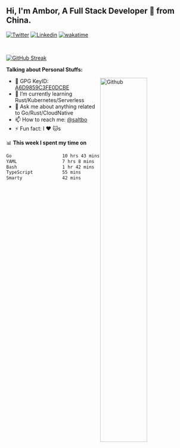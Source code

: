 ## Hi, I'm Ambor, A Full Stack Developer 🚀 from China.

[![Twitter](https://img.shields.io/badge/-saltbo-1ca0f1?style=flat&logo=twitter&logoColor=white)](https://twitter.com/rdsaltbo)
[![Linkedin](https://img.shields.io/badge/-saltbo-blue?style=flat&logo=Linkedin&logoColor=white)](https://www.linkedin.com/in/saltbo/)
[![wakatime](https://wakatime.com/badge/user/f82b1c77-faab-48cd-aef5-a12c0aff104b.svg)](https://wakatime.com/@f82b1c77-faab-48cd-aef5-a12c0aff104b)

&nbsp;  

[![GitHub Streak](http://github-readme-streak-stats.herokuapp.com?user=saltbo&hide_border=true&date_format=M%20j%5B%2C%20Y%5D)](https://git.io/streak-stats)

**Talking about Personal Stuffs:**
<!-- Any image aligned to the right. Beware the width  -->
<img width="50%" align="right" alt="Github" src="https://raw.githubusercontent.com/saltbo/saltbo/master/images/git-header.svg" />

- 🤘 GPG KeyID: [A6D9859C3FE0DCBE](https://saltbo.cn/pgp_keys.asc)
- 🌱 I’m currently learning Rust/Kubernetes/Serverless
- 💬 Ask me about anything related to Go/Rust/CloudNative
- 📫 How to reach me: [@saltbo](https://t.me/saltbo)
- ⚡ Fun fact: I :heart: :cat:s


📊 **This week I spent my time on**
<!--START_SECTION:waka-->

```txt
Go                   10 hrs 43 mins  ████████████░░░░░░░░░░░░░   47.47 %
YAML                 7 hrs 8 mins    ████████░░░░░░░░░░░░░░░░░   31.57 %
Bash                 1 hr 42 mins    ██░░░░░░░░░░░░░░░░░░░░░░░   07.56 %
TypeScript           55 mins         █░░░░░░░░░░░░░░░░░░░░░░░░   04.13 %
Smarty               42 mins         ▓░░░░░░░░░░░░░░░░░░░░░░░░   03.12 %
```

<!--END_SECTION:waka-->
